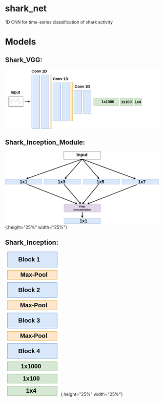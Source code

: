 # shark_net
1D CNN for time-series classification of shark activity


# Models
## Shark_VGG:<br>
![shark_vgg | 804x312,50%](https://github.com/tony-mtz/shark_net/blob/master/images/cnn_vgg.png)
<br>
## Shark_Inception_Module:<br>
![shark_incp](https://github.com/tony-mtz/shark_net/blob/master/images/incp_mod.png){:height="25%" width="25%"}
<br>
## Shark_Inception:<br>
![overlay](https://github.com/tony-mtz/shark_net/blob/master/images/incp_model.png){:height="25%" width="25%"}
